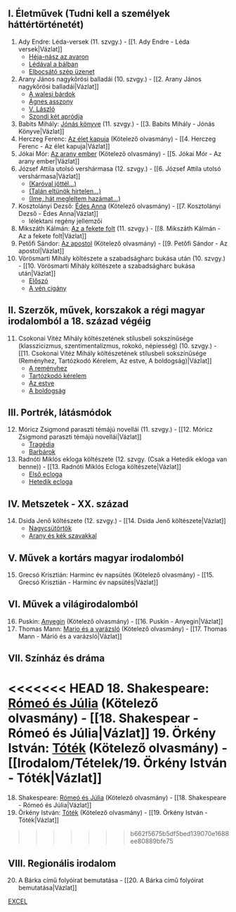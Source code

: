 ## I. Életművek (Tudni kell a személyek háttértörténetét)

1. Ady Endre: Léda-versek (11. szvgy.) - [[1. Ady Endre - Léda versek|Vázlat]]
	- [Héja-nász az avaron](https://www.nkp.hu/tankonyv/irodalom_11_szoveggyujtemeny_nat2020/lecke_04_002?w=Héja-nász%20az%20avaron#section-76993480904)
	- [Lédával a bálban](https://www.nkp.hu/tankonyv/irodalom_11_szoveggyujtemeny_nat2020/lecke_04_002?w=Lédával%20a%20bálban#section-76993480914)
	- [Elbocsátó szép üzenet](https://www.nkp.hu/tankonyv/irodalom_11_szoveggyujtemeny_nat2020/lecke_04_002?w=Elbocsátó%20szép%20üzenet#section-76993480918)
2. Arany János nagykőrösi balladái (10. szvgy.) - [[2. Arany János nagykőrösi balladái|Vázlat]]
	- [A walesi bárdok](https://www.nkp.hu/tankonyv/irodalom_11_szoveggyujtemeny_nat2020/lecke_03_001?w=A%20walesi%20bárdok#section-76921819985)
	- [Ágnes asszony](https://www.nkp.hu/tankonyv/irodalom_11_szoveggyujtemeny_nat2020/lecke_03_001?w=Ágnes%20asszony#section-76921819982)
	- [V. László](https://www.nkp.hu/tankonyv/irodalom_11_szoveggyujtemeny_nat2020/lecke_03_001?w=V.%20László#section-76921819983)
	- [Szondi két apródja](https://nat2012.nkp.hu/tankonyv/irodalom_11_szoveggyujtemeny/lecke_01_002)
3. Babits Mihály: [Jónás könyve](https://www.nkp.hu/tankonyv/irodalom_11_szoveggyujtemeny_nat2020/lecke_04_003?w=Jónás%20könyve#section-76993530624) (11. szvgy.) - [[3. Babits Mihály - Jónás Könyve|Vázlat]]
4. Herczeg Ferenc: [Az élet kapuja](https://mek.oszk.hu/02500/02523/02523.htm) (Kötelező olvasmány) - [[4. Herczeg Ferenc - Az élet kapuja|Vázlat]]
5. Jókai Mór: [Az arany ember](https://mek.oszk.hu/00600/00688/html/index.htm) (Kötelező olvasmány) - [[5. Jókai Mór - Az arany ember|Vázlat]]
6. József Attila utolsó vershármasa (12. szvgy.) - [[6. József Attila utolsó vershármasa|Vázlat]]
	- [(Karóval jöttél...)](https://www.nkp.hu/tankonyv/irodalom_12_szoveggyujtemeny_nat2020/lecke_03_007?w=(Karóval%20jöttél...)#section-93691519300)
	- [(Talán eltünök hirtelen...)](https://www.arcanum.com/hu/online-kiadvanyok/Verstar-verstar-otven-kolto-osszes-verse-2/jozsef-attila-1EE20/versek-1EE25/1937-1FC5C/talan-eltunok-hirtelen-1FDE1/)
	- [(Ime, hát megleltem hazámat...)](https://www.arcanum.com/hu/online-kiadvanyok/Verstar-verstar-otven-kolto-osszes-verse-2/jozsef-attila-1EE20/versek-1EE25/1937-1FC5C/ime-hat-megleltem-hazamat-1FDF2/)
7. Kosztolányi Dezső: [Édes Anna](https://mek.oszk.hu/04700/04772/04772.htm) (Kötelező olvasmány) - [[7. Kosztolányi Dezső - Édes Anna|Vázlat]]
	- lélektani regény jellemzői
8. Mikszáth Kálmán: [Az a fekete folt](https://www.nkp.hu/tankonyv/irodalom_11_szoveggyujtemeny_nat2020/lecke_03_002?w=Az%20a%20fekete%20folt#section-76990868898) (11. szvgy.) - [[8. Mikszáth Kálmán - Az a fekete folt|Vázlat]]
9. Petőfi Sándor: [Az apostol](https://www.arcanum.com/hu/online-kiadvanyok/Verstar-verstar-otven-kolto-osszes-verse-2/petofi-sandor-DFB2/1848-F625/az-apostol-F9A0/) (Kötelező olvasmány) - [[9. Petőfi Sándor - Az apostol|Vázlat]]
10. Vörösmarti Mihály költészete a szabadságharc bukása után (10. szvgy.) - [[10. Vörösmarti Mihály költészete a szabadságharc bukása után|Vázlat]]
	- [Előszó](https://www.nkp.hu/tankonyv/irodalom_10_szoveggyujtemeny_nat2020/lecke_07_001?w=Előszó#section-62731123976)
	- [A vén cigány](https://www.nkp.hu/tankonyv/irodalom_10_szoveggyujtemeny_nat2020/lecke_07_001?w=A%20vén%20cigány#section-62731123977)

## II. Szerzők, művek, korszakok a régi magyar irodalomból a 18. század végéig

11. Csokonai Vitéz Mihály költészetének stílusbeli sokszínűsége (klasszicizmus, szentimentalizmus, rokokó, népiesség) (10. szvgy.) - [[11. Csokonai Vitéz Mihály költészetének stílusbeli sokszínűsége (Reményhez, Tartózkodó Kérelem, Az estve, A boldogság)|Vázlat]]
	- [A reményhez](https://www.nkp.hu/tankonyv/irodalom_10_szoveggyujtemeny_nat2020/lecke_04_003?w=A%20reményhez#section-62728497260)
	- [Tartózkodó kérelem](https://www.nkp.hu/tankonyv/irodalom_10_szoveggyujtemeny_nat2020/lecke_04_003?w=Tartózkodó%20kérelem#section-62728497258)
	- [Az estve](https://www.nkp.hu/tankonyv/irodalom_10_szoveggyujtemeny_nat2020/lecke_04_003?w=Az%20estve#section-62727272442)
	- [A boldogság](https://www.nkp.hu/tankonyv/irodalom_10_szoveggyujtemeny_nat2020/lecke_04_003?w=A%20boldogság#section-62737700734)

## III. Portrék, látásmódok

12. Móricz Zsigmond paraszti témájú novellái (11. szvgy.) - [[12. Móricz Zsigmond paraszti témájú novellái|Vázlat]]
	- [Tragédia](https://www.nkp.hu/tankonyv/irodalom_11_szoveggyujtemeny_nat2020/lecke_04_005?w=Tragédia#section-80667749866)
	- [Barbárok](https://www.nkp.hu/tankonyv/irodalom_11_szoveggyujtemeny_nat2020/lecke_04_005?w=Barbárok#section-80667749867)
13. Radnóti Miklós ekloga költészete (12. szvgy. (Csak a Hetedik ekloga van benne)) - [[13. Radnóti Miklós Ecloga költészete|Vázlat]]
	- [Első ecloga](https://www.arcanum.com/hu/online-kiadvanyok/Szoveggyujtemeny-szoveggyujtemeny-1/a-xx-szazad-irodalma-9C3D/radnoti-miklos-1909-1944-A5A2/versei-A5A3/elso-ecloga-A601/)
	- [Hetedik ecloga](https://www.arcanum.com/hu/online-kiadvanyok/Szoveggyujtemeny-szoveggyujtemeny-1/a-xx-szazad-irodalma-9C3D/radnoti-miklos-1909-1944-A5A2/versei-A5A3/hetedik-ecloga-A66D/)

## IV. Metszetek - XX. század

14. Dsida Jenő költészete (12. szvgy.) - [[14. Dsida Jenő költészete|Vázlat]]
	- [Nagycsütörtök](https://www.nkp.hu/tankonyv/irodalom_12_szoveggyujtemeny_nat2020/lecke_03_003?w=Nagycsütörtök#section-93691410312)
	- [Arany és kék szavakkal](https://www.nkp.hu/tankonyv/irodalom_12_szoveggyujtemeny_nat2020/lecke_03_003?w=Arany%20és%20kék%20szavakkal#section-93691410313)

## V. Művek a kortárs magyar irodalomból

15. Grecsó Krisztián: Harminc év napsütés (Kötelező olvasmány) - [[15. Grecsó Krisztián - Harminc év napsütés|Vázlat]]

## VI. Művek a világirodalomból

16. Puskin: [Anyegin](https://mek.oszk.hu/00400/00467/00467.htm) (Kötelező olvasmány) - [[16. Puskin - Anyegin|Vázlat]]
17. Thomas Mann: [Mario és a varázsló](https://mek.oszk.hu/00400/00438/00438.htm) (Kötelező olvasmány) - [[17. Thomas Mann - Márió és a varázsló|Vázlat]]

## VII. Színház és dráma

<<<<<<< HEAD
18. Shakespeare: [Rómeó és Júlia](https://mek.oszk.hu/00400/00492/00492.htm) (Kötelező olvasmány) - [[18. Shakespear - Rómeó és Júlia|Vázlat]]
19. Örkény István: [Tóték](https://mek.oszk.hu/06300/06350/06350.htm) (Kötelező olvasmány) - [[Irodalom/Tételek/19. Örkény István - Tóték|Vázlat]]
=======
18. Shakespeare: [Rómeó és Júlia](https://mek.oszk.hu/00400/00492/00492.htm) (Kötelező olvasmány) - [[18. Shakespeare - Rómeó és Júlia|Vázlat]]
19. Örkény István: [Tóték](https://mek.oszk.hu/06300/06350/06350.htm) (Kötelező olvasmány) - [[19. Örkény István - Tóték|Vázlat]]
>>>>>>> b662f5675b5df5bed139070e1688ee80889bfe75

## VIII. Regionális irodalom

20. A Bárka című folyóirat bemutatása - [[20. A Bárka című folyóirat bemutatása|Vázlat]]


[EXCEL](https://docs.google.com/spreadsheets/d/1K5xwfsoG6ySl_b9XUyrsScRTrm6zf2jc0u6_GXfR5hM/edit#gid=0)
